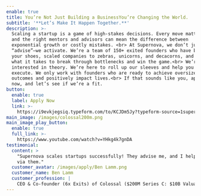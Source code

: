 ```yaml
---
enable: true
title: You’re Not Just Building a BusinessYou’re Changing the World.
subtitle: '**Let’s Make It Happen Together.**'
description: >-
  Scaling a startup is a game of high-stakes decisions. Every move matters,
  and the right mentors and advisors can mean the difference between
  exponential growth or costly mistakes. <br> At Supernova, we don’t just
  “advise”—we activate. We’re a team of 150+ exited founders who have been in
  your shoes, scaled companies to zebras, unicorns, and decacorns, and know
  what it takes to break through bottlenecks and win the game.<br> We’re not
  interested in theory. We’re here to roll up our sleeves and help you
  execute. We only work with founders who are ready to achieve oversized
  outcomes and positively impact lives.<br> If that sounds like you, apply
  now, and let’s see if we’re a fit.
button:
  enable: true
  label: Apply Now
  link: >-
    https://i9evkjegsiq.typeform.com/to/KCJDm5Jy?typeform-source=1supernova.com
main_image: /images/colossal200m.png
main_image_play_button:
  enable: true
  full_link: >-
    https://www.youtube.com/watch?v=YHkg4k7gnDA
testimonial:
  content: >
    "Supernova scales startups successfully! They advise me, and I help others
    via them."
  customer_avatar: /images/apply/Ben Lamm.png
  customer_name: Ben Lamm
  customer_profession: |
    CEO & Co-founder (6x Exits) of Colossal ($200M Series C: $10B Valuation)
---
```


